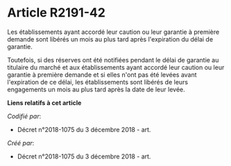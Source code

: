 # Article R2191-42

Les établissements ayant accordé leur caution ou leur garantie à première demande sont libérés un mois au plus tard après
l'expiration du délai de garantie.

Toutefois, si des réserves ont été notifiées pendant le délai de garantie au titulaire du marché et aux établissements ayant
accordé leur caution ou leur garantie à première demande et si elles n'ont pas été levées avant l'expiration de ce délai, les
établissements sont libérés de leurs engagements un mois au plus tard après la date de leur levée.

**Liens relatifs à cet article**

_Codifié par_:

  - Décret n°2018-1075 du 3 décembre 2018 - art.

_Créé par_:

  - Décret n°2018-1075 du 3 décembre 2018 - art.
